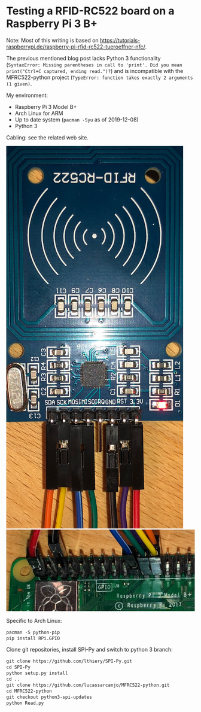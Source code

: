 Testing a RFID-RC522 board on a Raspberry Pi 3 B+
=================================================

Note: Most of this writing is based on https://tutorials-raspberrypi.de/raspberry-pi-rfid-rc522-tueroeffner-nfc/.

The previous mentioned blog post lacks Python 3 functionality (`SyntaxError: Missing parentheses in call to 'print'. Did you mean print("Ctrl+C captured, ending read.")?`) and is incompatible with the MFRC522-python project (`TypeError: function takes exactly 2 arguments (1 given)`.

My environment:
- Raspberry Pi 3 Model B+
- Arch Linux for ARM
- Up to date system (`pacman -Syu` as of 2019-12-08)
- Python 3

Cabling: see the related web site.

![Cables on the RC522 board](images/rc522-cabling.png)
![Cables on the Raspberry Pi board](images/rpi-cabling.png)

Specific to Arch Linux:

```
pacman -S python-pip
pip install RPi.GPIO
```

Clone git repositories, install SPI-Py and switch to python 3 branch:

```
git clone https://github.com/lthiery/SPI-Py.git
cd SPI-Py
python setup.py install
cd ..
git clone https://github.com/lucassarcanjo/MFRC522-python.git
cd MFRC522-python
git checkout python3-spi-updates
python Read.py
```
